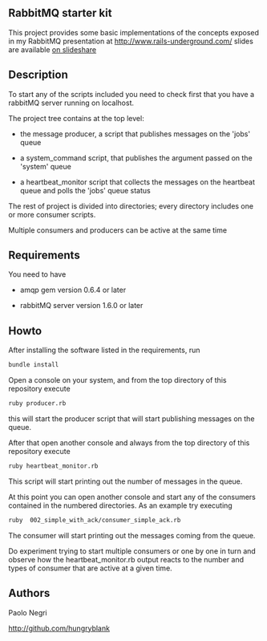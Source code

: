 ## RabbitMQ starter kit

This project provides some basic implementations of the concepts exposed
in my RabbitMQ presentation at http://www.rails-underground.com/
slides are available [on slideshare](http://www.slideshare.net/hungryblank/distributed-and-concurrent-programming-with-rabbitmq-and-eventmachine-rails-underground-2009 "Distributed and concurrent programming with RabbitMQ and EventMachine Rails Underground 2009")
## Description
  To start any of the scripts included you need to check first that you have a rabbitMQ server running on localhost.

  The project tree contains at the top level:

*   the message producer, a script that publishes messages on the 'jobs' queue

*   a system_command script, that publishes the argument passed on the 'system' queue

*   a heartbeat_monitor script that collects the messages on the heartbeat
    queue and polls the 'jobs' queue status

  The rest of project is divided into directories; every directory includes one or more consumer scripts.

  Multiple consumers and producers can be active at the same time 
  
## Requirements
  You need to have 

* amqp gem version 0.6.4 or later

* rabbitMQ server version 1.6.0 or later

## Howto
  After installing the software listed in the requirements, run

```bash
bundle install
```

  Open a console on your system, and from the top directory of this repository execute

```bash
ruby producer.rb
```

  this will start the producer script that will start publishing messages on
  the queue.

  After that open another console and always from the top directory of this
  repository execute

```bash
ruby heartbeat_monitor.rb
```

  This script will start printing out the number of messages in the queue.

  At this point you can open another console and start any of the consumers
  contained in the numbered directories. As an example try executing

```bash
ruby  002_simple_with_ack/consumer_simple_ack.rb
```

  The consumer will start printing out the messages coming from the queue.

  Do experiment trying to start multiple consumers or one by one in turn and
  observe how the heartbeat_monitor.rb output reacts to the number and types
  of consumer that are active at a given time.

## Authors
  Paolo Negri

http://github.com/hungryblank
